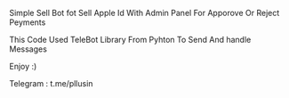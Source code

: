 Simple Sell Bot fot Sell Apple Id With Admin Panel For Apporove Or Reject Peyments 

This Code Used TeleBot Library From Pyhton To Send And handle Messages 

Enjoy :)

Telegram : t.me/pllusin
